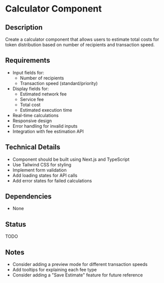 # Calculator Component

## Description
Create a calculator component that allows users to estimate total costs for token distribution based on number of recipients and transaction speed.

## Requirements
- Input fields for:
  - Number of recipients
  - Transaction speed (standard/priority)
- Display fields for:
  - Estimated network fee
  - Service fee
  - Total cost
  - Estimated execution time
- Real-time calculations
- Responsive design
- Error handling for invalid inputs
- Integration with fee estimation API

## Technical Details
- Component should be built using Next.js and TypeScript
- Use Tailwind CSS for styling
- Implement form validation
- Add loading states for API calls
- Add error states for failed calculations

## Dependencies
- None

## Status
TODO

## Notes
- Consider adding a preview mode for different transaction speeds
- Add tooltips for explaining each fee type
- Consider adding a "Save Estimate" feature for future reference 